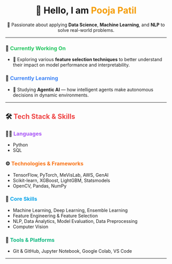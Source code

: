 <h1 align="center">👋 Hello, I am <span style="color:#F59E0B">Pooja Patil</span> </h1>

<p align="center">
  🧠 Passionate about applying <b>Data Science</b>, <b>Machine Learning</b>, and <b>NLP</b> to solve real-world problems.
</p>

---

### 🔭 <span style="color:#22C55E">Currently Working On</span>
- 🧪 Exploring various <b>feature selection techniques</b> to better understand their impact on model performance and interpretability.

### 🌱 <span style="color:#3B82F6">Currently Learning</span>
- 🤖 Studying <b>Agentic AI</b> — how intelligent agents make autonomous decisions in dynamic environments.

---

## 🛠️ <span style="color:#EF4444">Tech Stack & Skills</span>

### 👩‍💻 <span style="color:#A855F7">Languages</span>
-  Python
-  SQL

### ⚙️ <span style="color:#F97316">Technologies & Frameworks</span>
-  TensorFlow, PyTorch, MeVisLab, AWS, GenAI  
-  Scikit-learn, XGBoost, LightGBM, Statsmodels  
-  OpenCV, Pandas, NumPy

### 🧠 <span style="color:#0EA5E9">Core Skills</span>
-  Machine Learning, Deep Learning, Ensemble Learning  
-  Feature Engineering & Feature Selection  
-  NLP, Data Analytics, Model Evaluation, Data Preprocessing  
-  Computer Vision

### 🔧 <span style="color:#10B981">Tools & Platforms</span>
- Git & GitHub, Jupyter Notebook, Google Colab, VS Code

---

<!--
**PoojaBPatil2309/PoojaBPatil2309** is a ✨ special ✨ repository because its `README.md` (this file) appears on your GitHub profile.
-->
